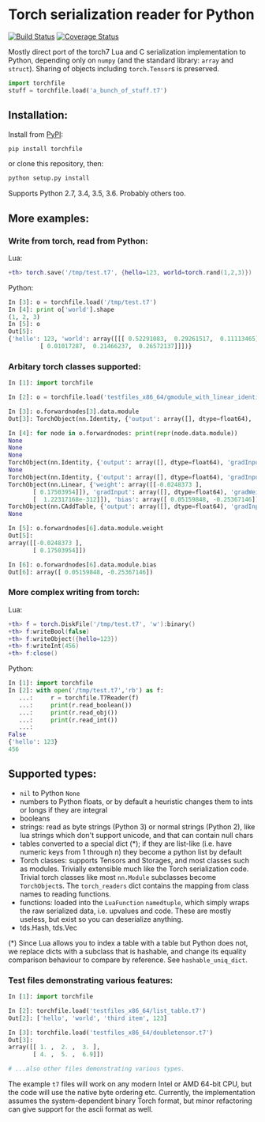 # Torch serialization reader for Python
[![Build Status](https://travis-ci.org/bshillingford/python-torchfile.svg?branch=master)](https://travis-ci.org/bshillingford/python-torchfile)
[![Coverage Status](https://coveralls.io/repos/github/bshillingford/python-torchfile/badge.svg)](https://coveralls.io/github/bshillingford/python-torchfile)

Mostly direct port of the torch7 Lua and C serialization implementation to 
Python, depending only on `numpy` (and the standard library: `array` 
and `struct`). Sharing of objects including `torch.Tensor`s is preserved.

```python
import torchfile
stuff = torchfile.load('a_bunch_of_stuff.t7')
```

## Installation:
Install from [PyPI](https://pypi.python.org/pypi/torchfile/0.0.2):
```sh
pip install torchfile
```
or clone this repository, then:
```sh
python setup.py install
```

Supports Python 2.7, 3.4, 3.5, 3.6. Probably others too.

## More examples:
### Write from torch, read from Python:
Lua:
```lua
+th> torch.save('/tmp/test.t7', {hello=123, world=torch.rand(1,2,3)})
```
Python:
```python
In [3]: o = torchfile.load('/tmp/test.t7')
In [4]: print o['world'].shape
(1, 2, 3)
In [5]: o
Out[5]: 
{'hello': 123, 'world': array([[[ 0.52291083,  0.29261517,  0.11113465],
         [ 0.01017287,  0.21466237,  0.26572137]]])}
```

### Arbitary torch classes supported:
```python
In [1]: import torchfile

In [2]: o = torchfile.load('testfiles_x86_64/gmodule_with_linear_identity.t7')

In [3]: o.forwardnodes[3].data.module
Out[3]: TorchObject(nn.Identity, {'output': array([], dtype=float64), 'gradInput': array([], dtype=float64)})

In [4]: for node in o.forwardnodes: print(repr(node.data.module))                                                                                                            
None
None
None
TorchObject(nn.Identity, {'output': array([], dtype=float64), 'gradInput': array([], dtype=float64)})
None
TorchObject(nn.Identity, {'output': array([], dtype=float64), 'gradInput': array([], dtype=float64)})
TorchObject(nn.Linear, {'weight': array([[-0.0248373 ],
       [ 0.17503954]]), 'gradInput': array([], dtype=float64), 'gradWeight': array([[  1.22317168e-312],
       [  1.22317168e-312]]), 'bias': array([ 0.05159848, -0.25367146]), 'gradBias': array([  1.22317168e-312,   1.22317168e-312]), 'output': array([], dtype=float64)})
TorchObject(nn.CAddTable, {'output': array([], dtype=float64), 'gradInput': []})
None

In [5]: o.forwardnodes[6].data.module.weight
Out[5]: 
array([[-0.0248373 ],
       [ 0.17503954]])

In [6]: o.forwardnodes[6].data.module.bias
Out[6]: array([ 0.05159848, -0.25367146])
```

### More complex writing from torch:
Lua:
```lua
+th> f = torch.DiskFile('/tmp/test.t7', 'w'):binary()
+th> f:writeBool(false)
+th> f:writeObject({hello=123})
+th> f:writeInt(456)
+th> f:close()
```
Python:
```python
In [1]: import torchfile
In [2]: with open('/tmp/test.t7','rb') as f:
   ...:     r = torchfile.T7Reader(f)
   ...:     print(r.read_boolean())
   ...:     print(r.read_obj())
   ...:     print(r.read_int())
   ...: 
False
{'hello': 123}
456
```


## Supported types:
 * `nil` to Python `None`
 * numbers to Python floats, or by default a heuristic changes them to ints or
   longs if they are integral
 * booleans
 * strings: read as byte strings (Python 3) or normal strings (Python 2), like
   lua strings which don't support unicode, and that can contain null chars
 * tables converted to a special dict (*); if they are list-like (i.e. have
   numeric keys from 1 through n) they become a python list by default
 * Torch classes: supports Tensors and Storages, and most classes such as 
   modules. Trivially extensible much like the Torch serialization code.
   Trivial torch classes like most `nn.Module` subclasses become 
   `TorchObject`s. The `torch_readers` dict contains the mapping from class
   names to reading functions.
 * functions: loaded into the `LuaFunction` `namedtuple`,
   which simply wraps the raw serialized data, i.e. upvalues and code.
   These are mostly useless, but exist so you can deserialize anything.
 * tds.Hash, tds.Vec

(*) Since Lua allows you to index a table with a table but Python does not, we 
    replace dicts with a subclass that is hashable, and change its
    equality comparison behaviour to compare by reference.
    See `hashable_uniq_dict`.


### Test files demonstrating various features:
```python
In [1]: import torchfile

In [2]: torchfile.load('testfiles_x86_64/list_table.t7')
Out[2]: ['hello', 'world', 'third item', 123]

In [3]: torchfile.load('testfiles_x86_64/doubletensor.t7')
Out[3]: 
array([[ 1. ,  2. ,  3. ],
       [ 4. ,  5. ,  6.9]])

# ...also other files demonstrating various types.
```

The example `t7` files will work on any modern Intel or AMD 64-bit CPU, but the
code will use the native byte ordering etc. Currently, the implementation 
assumes the system-dependent binary Torch format, but minor refactoring can 
give support for the ascii format as well.

